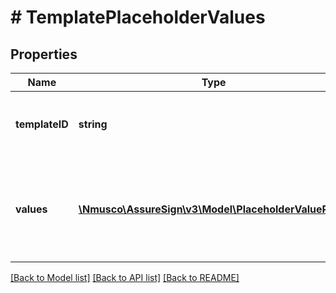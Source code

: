 # # TemplatePlaceholderValues

## Properties

Name | Type | Description | Notes
------------ | ------------- | ------------- | -------------
**templateID** | **string** | Specifies the unique identifier of the template. | [optional] 
**values** | [**\Nmusco\AssureSign\v3\Model\PlaceholderValuePair[]**](PlaceholderValuePair.md) | Provides a list of placeholder values that will be used to populate the template. | [optional] 

[[Back to Model list]](../../README.md#documentation-for-models) [[Back to API list]](../../README.md#documentation-for-api-endpoints) [[Back to README]](../../README.md)


